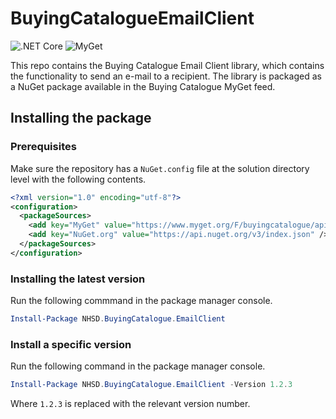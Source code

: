 # BuyingCatalogueEmailClient

![.NET Core](https://github.com/nhs-digital-gp-it-futures/BuyingCatalogueEmailClient/workflows/.NET%20Core/badge.svg)
![MyGet](https://img.shields.io/myget/buyingcatalogue/v/NHSD.BuyingCatalogue.EmailClient?label=MyGet&logo=NuGet)

This repo contains the Buying Catalogue Email Client library, which contains the functionality to send an e-mail to a recipient. The library is packaged as a NuGet package available in the Buying Catalogue MyGet feed.

## Installing the package

### Prerequisites

Make sure the repository has a `NuGet.config` file at the solution directory level with the following contents.

```xml
<?xml version="1.0" encoding="utf-8"?>
<configuration>
  <packageSources>
    <add key="MyGet" value="https://www.myget.org/F/buyingcatalogue/api/v3/index.json" />
    <add key="NuGet.org" value="https://api.nuget.org/v3/index.json" />
  </packageSources>
</configuration>
```

### Installing the latest version

Run the following commmand in the package manager console.

```powershell
Install-Package NHSD.BuyingCatalogue.EmailClient
```

### Install a specific version

Run the following command in the package manager console.

```powershell
Install-Package NHSD.BuyingCatalogue.EmailClient -Version 1.2.3
```

Where `1.2.3` is replaced with the relevant version number.
